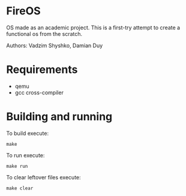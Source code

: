 # FireOS

OS made as an academic project. This is a first-try attempt to create a functional os from the scratch.

Authors: Vadzim Shyshko, Damian Duy

# Requirements
- qemu
- gcc cross-compiler

# Building and running
To build execute:
```
make
```
To run execute:
```
make run
```
To clear leftover files execute:
```
make clear
```
